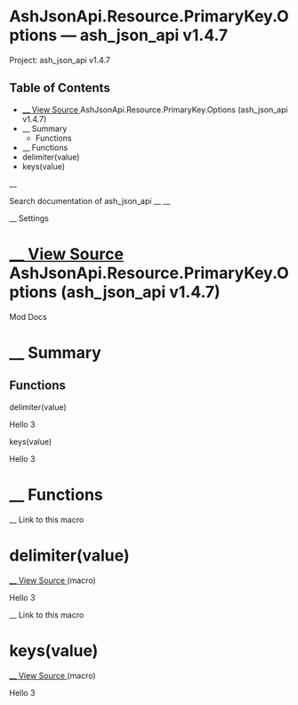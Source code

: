 # AshJsonApi.Resource.PrimaryKey.Options — ash_json_api v1.4.7

Project: ash_json_api v1.4.7

## Table of Contents

- [ __ View Source ](external_link) AshJsonApi.Resource.PrimaryKey.Options (ash_json_api v1.4.7)
- __ Summary
  - Functions
- __ Functions
- delimiter(value)
- keys(value)

__

Search documentation of ash_json_api __ __

__ Settings

#  [ __ View Source ](external_link) AshJsonApi.Resource.PrimaryKey.Options (ash_json_api v1.4.7)

Mod Docs

#  __ Summary

##  Functions

delimiter(value)

Hello 3

keys(value)

Hello 3

#  __ Functions

__ Link to this macro

# delimiter(value)

[ __ View Source ](external_link) (macro)

Hello 3

__ Link to this macro

# keys(value)

[ __ View Source ](external_link) (macro)

Hello 3

